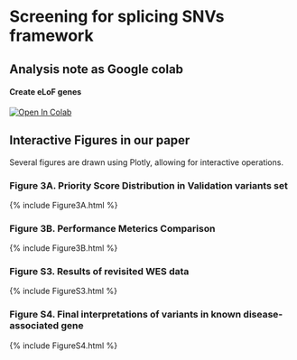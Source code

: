 # Screening for splicing SNVs framework

## Analysis note as Google colab

#### Create eLoF genes
[![Open In Colab](https://colab.research.google.com/assets/colab-badge.svg)](https://colab.research.google.com/github/ysut/2024_SplicingSNVScreening_test/analysis/Resources/01_CanonicalTranscripts/canonical.ipynb)


 
 
 
## Interactive Figures in our paper
Several figures are drawn using Plotly, allowing for interactive operations.

### Figure 3A. Priority Score Distribution in Validation variants set
{% include Figure3A.html %}

### Figure 3B. Performance Meterics Comparison 
{% include Figure3B.html %}

### Figure S3. Results of revisited WES data
{% include FigureS3.html %}

### Figure S4. Final interpretations of variants in known disease-associated gene
{% include FigureS4.html %}
